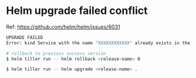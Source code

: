 # Helm upgrade failed conflict
Ref: https://github.com/helm/helm/issues/6031

```bash
UPGRADE FAILED
Error: kind Service with the name "XXXXXXXXXXXX" already exists in the cluster and wasn't defined in the previous release. Before upgrading, please either delete the resource from the cluster or remove it from the chart
```

```bash
# rollback to previous success version
$ helm tiller run -- helm rollback <release-name> 0

$ helm tiller run -- helm upgrade <release-name> .
```
